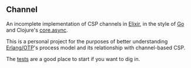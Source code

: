 ## Channel

An incomplete implementation of CSP channels in [Elixir](http://elixir-lang.org/), in the style of [Go](http://golang.org/doc/effective_go.html#channels) and Clojure's [core.async](https://github.com/clojure/core.async).

This is a personal project for the purposes of better understanding [Erlang/OTP](http://www.erlang.org/doc/)'s process model and its relationship with channel-based CSP.

The [tests](https://github.com/jamesmacaulay/channel/blob/master/test/channel_test.exs) are a good place to start if you want to dig in.
